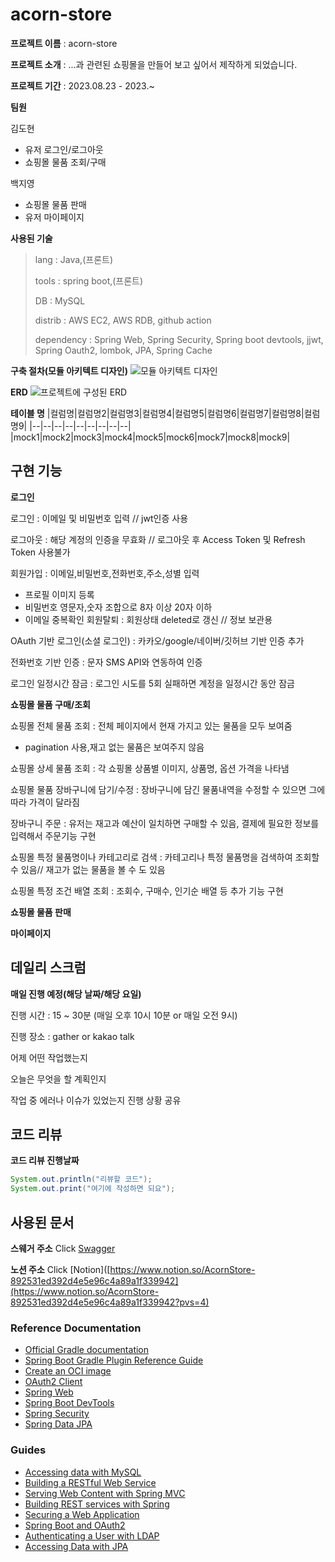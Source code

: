 # acorn-store

**프로젝트 이름** : acorn-store

**프로젝트 소개** : ...과 관련된 쇼핑몰을 만들어 보고 싶어서 제작하게 되었습니다.

**프로젝트 기간** : 2023.08.23 - 2023.~

**팀원**

김도현
- 유저 로그인/로그아웃
- 쇼핑몰 물품 조회/구매
      
백지영
- 쇼핑몰 물품 판매
- 유저 마이페이지

**사용된 기술**

> lang : Java,(프론트)
>
> tools : spring boot,(프론트)
>
> DB : MySQL
>
> distrib : AWS EC2, AWS RDB, github action
>
> dependency : Spring Web, Spring Security, Spring boot devtools, jjwt, Spring Oauth2, lombok, JPA, Spring Cache

**구축 절차(모듈 아키텍트 디자인)**
![모듈 아키텍트 디자인]()

**ERD**
![프로젝트에 구성된 ERD]()

**테이블 명**
|컬럼명|컬럼명2|컬럼명3|컬럼명4|컬럼명5|컬럼명6|컬럼명7|컬럼명8|컬럼명9|
|--|--|--|--|--|--|--|--|--|
|mock1|mock2|mock3|mock4|mock5|mock6|mock7|mock8|mock9|

## 구현 기능

**로그인**

로그인 : 이메일 및 비밀번호 입력 // jwt인증 사용

로그아웃 : 해당 계정의 인증을 무효화 // 로그아웃 후 Access Token 및 Refresh Token 사용불가

회원가입 : 이메일,비밀번호,전화번호,주소,성별 입력
- 프로필 이미지 등록
- 비밀번호 영문자,숫자 조합으로 8자 이상 20자 이하
- 이메일 중복확인
  회원탈퇴 : 회원상태 deleted로 갱신 // 정보 보관용

OAuth 기반 로그인(소셜 로그인) : 카카오/google/네이버/깃허브 기반 인증 추가

전화번호 기반 인증 : 문자 SMS API와 연동하여 인증

로그인 일정시간 잠금 : 로그인 시도를 5회 실패하면 계정을 일정시간 동안 잠금

**쇼핑몰 물품 구매/조회**

쇼핑몰 전체 물품 조회 : 전체 페이지에서 현재 가지고 있는 물품을 모두 보여줌
- pagination 사용,재고 없는 물품은 보여주지 않음

쇼핑몰 상세 물품 조회 : 각 쇼핑몰 상품별 이미지, 상품명, 옵션 가격을 나타냄

쇼핑몰 물품 장바구니에 담기/수정 : 장바구니에 담긴 물품내역을 수정할 수 있으면 그에 따라 가격이 달라짐

장바구니 주문 : 유저는 재고과 예산이 일치하면 구매할 수 있음, 결제에 필요한 정보를 입력해서 주문기능 구현

쇼핑몰 특정 물품명이나 카테고리로 검색 : 카테고리나 특정 물품명을 검색하여 조회할 수 있음// 재고가 없는 물품을 볼 수 도 있음

쇼핑몰 특정 조건 배열 조회 : 조회수, 구매수, 인기순 배열 등 추가 기능 구현

**쇼핑몰 물품 판매**

**마이페이지**

## 데일리 스크럼

**매일 진행 예정(해당 날짜/해당 요일)**

진행 시간 : 15 ~ 30분 (매일 오후 10시 10분 or 매일 오전 9시)

진행 장소 : gather or kakao talk

어제 어떤 작업했는지

오늘은 무엇을 할 계획인지

작업 중 에러나 이슈가 있었는지 진행 상황 공유

## 코드 리뷰

**코드 리뷰 진행날짜**
```java
System.out.println("리뷰할 코드");
System.out.print("여기에 작성하면 되요");
```
## 사용된 문서

**스웨거 주소**
Click [Swagger]()

**노션 주소**
Click [Notion]([https://www.notion.so/AcornStore-892531ed392d4e5e96c4a89a1f339942](https://www.notion.so/AcornStore-892531ed392d4e5e96c4a89a1f339942?pvs=4)

### Reference Documentation

* [Official Gradle documentation](https://docs.gradle.org)
* [Spring Boot Gradle Plugin Reference Guide](https://docs.spring.io/spring-boot/docs/2.7.15-SNAPSHOT/gradle-plugin/reference/html/)
* [Create an OCI image](https://docs.spring.io/spring-boot/docs/2.7.15-SNAPSHOT/gradle-plugin/reference/html/#build-image)
* [OAuth2 Client](https://docs.spring.io/spring-boot/docs/2.7.15-SNAPSHOT/reference/htmlsingle/index.html#web.security.oauth2.client)
* [Spring Web](https://docs.spring.io/spring-boot/docs/2.7.15-SNAPSHOT/reference/htmlsingle/index.html#web)
* [Spring Boot DevTools](https://docs.spring.io/spring-boot/docs/2.7.15-SNAPSHOT/reference/htmlsingle/index.html#using.devtools)
* [Spring Security](https://docs.spring.io/spring-boot/docs/2.7.15-SNAPSHOT/reference/htmlsingle/index.html#web.security)
* [Spring Data JPA](https://docs.spring.io/spring-boot/docs/2.7.15-SNAPSHOT/reference/htmlsingle/index.html#data.sql.jpa-and-spring-data)

### Guides

* [Accessing data with MySQL](https://spring.io/guides/gs/accessing-data-mysql/)
* [Building a RESTful Web Service](https://spring.io/guides/gs/rest-service/)
* [Serving Web Content with Spring MVC](https://spring.io/guides/gs/serving-web-content/)
* [Building REST services with Spring](https://spring.io/guides/tutorials/rest/)
* [Securing a Web Application](https://spring.io/guides/gs/securing-web/)
* [Spring Boot and OAuth2](https://spring.io/guides/tutorials/spring-boot-oauth2/)
* [Authenticating a User with LDAP](https://spring.io/guides/gs/authenticating-ldap/)
* [Accessing Data with JPA](https://spring.io/guides/gs/accessing-data-jpa/)
